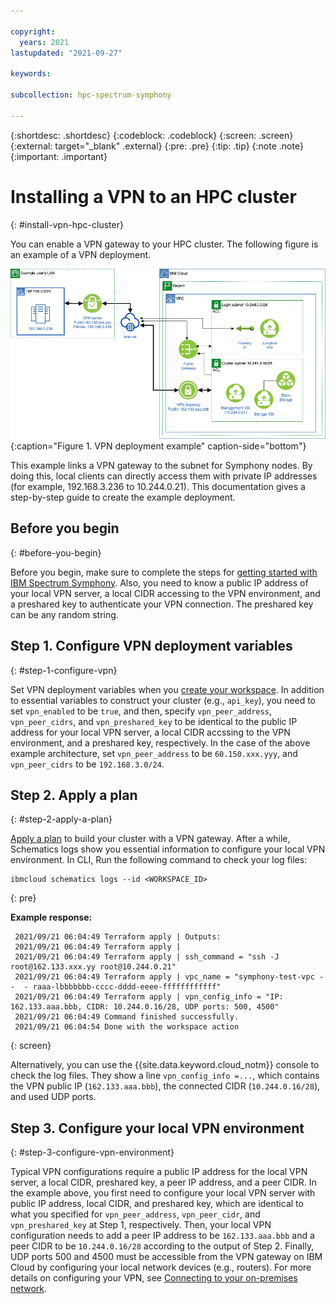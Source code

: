 ```yaml
---

copyright:
  years: 2021
lastupdated: "2021-09-27"

keywords: 

subcollection: hpc-spectrum-symphony

---
```


{:shortdesc: .shortdesc}
{:codeblock: .codeblock}
{:screen: .screen}
{:external: target="_blank" .external}
{:pre: .pre}
{:tip: .tip}
{:note .note}
{:important: .important}

# Installing a VPN to an HPC cluster
{: #install-vpn-hpc-cluster}

You can enable a VPN gateway to your HPC cluster. The following figure is an example of a VPN deployment.

![Architecture diagram for VPN deployment](images/hpcc_vpn.png){:caption="Figure 1. VPN deployment example" caption-side="bottom"}

This example links a VPN gateway to the subnet for Symphony nodes. By doing this, local clients can directly access them with private IP addresses (for example, 192.168.3.236 to 10.244.0.21). This documentation gives a step-by-step guide to create the example deployment.

## Before you begin
{: #before-you-begin}

Before you begin, make sure to complete the steps for [getting started with IBM Spectrum Symphony](/docs/hpc-spectrum-symphony?topic=hpc-spectrum-symphony-getting-started-tutorial). Also, you need to know a public IP address of your local VPN server, a local CIDR accessing to the VPN environment, and a preshared key to authenticate your VPN connection. The preshared key can be any random string.

## Step 1. Configure VPN deployment variables
{: #step-1-configure-vpn}

Set VPN deployment variables when you [create your workspace](/docs/hpc-spectrum-symphony?topic=hpc-spectrum-symphony-creating-workspace). In addition to essential variables to construct your cluster (e.g., `api_key`),  you need to set `vpn_enabled` to be `true`, and then, specify `vpn_peer_address`, `vpn_peer_cidrs`, and `vpn_preshared_key` to be identical to the public IP address for your local VPN server, a local CIDR accssing to the VPN environment, and a preshared key, respectively. In the case of the above example architecture, set `vpn_peer_address` to be `60.150.xxx.yyy`, and `vpn_peer_cidrs` to be `192.168.3.0/24`.

## Step 2. Apply a plan
{: #step-2-apply-a-plan}

[Apply a plan](/docs/hpc-spectrum-symphony?topic=hpc-spectrum-symphony-applying-plan) to build your cluster with a VPN gateway. After a while, Schematics logs show you essential information to configure your local VPN environment. In CLI, Run the following command to check your log files:

```
ibmcloud schematics logs --id <WORKSPACE_ID>
```

{: pre}

**Example response:**
```
 2021/09/21 06:04:49 Terraform apply | Outputs:
 2021/09/21 06:04:49 Terraform apply | 
 2021/09/21 06:04:49 Terraform apply | ssh_command = "ssh -J root@162.133.xxx.yy root@10.244.0.21"
 2021/09/21 06:04:49 Terraform apply | vpc_name = "symphony-test-vpc --  - raaa-lbbbbbbb-cccc-dddd-eeee-ffffffffffff"
 2021/09/21 06:04:49 Terraform apply | vpn_config_info = "IP: 162.133.aaa.bbb, CIDR: 10.244.0.16/28, UDP ports: 500, 4500"
 2021/09/21 06:04:49 Command finished successfully.
 2021/09/21 06:04:54 Done with the workspace action
```

{: screen}

Alternatively, you can use the {{site.data.keyword.cloud_notm}} console to check the log files. They show a line `vpn_config_info =...`, which contains the VPN public IP (`162.133.aaa.bbb`), the connected CIDR (`10.244.0.16/28`), and used UDP ports.

## Step 3. Configure your local VPN environment
{: #step-3-configure-vpn-environment}

Typical VPN configurations require a public IP address for the local VPN server, a local CIDR, preshared key, a peer IP address, and a peer CIDR. In the example above, you first need to configure your local VPN server with public IP address, local CIDR, and preshared key, which are identical to what you specified for `vpn_peer_address`, `vpn_peer_cidr`, and `vpn_preshared_key` at Step 1, respectively. Then, your local VPN configuration needs to add a peer IP address to be `162.133.aaa.bbb` and a peer CIDR to be `10.244.0.16/28` according to the output of Step 2. Finally, UDP ports 500 and 4500 must be accessible from the VPN gateway on IBM Cloud by configuring your local network devices (e.g., routers). For more details on configuring your VPN, see [Connecting to your on-premises network](/docs/vpc?topic=vpc-vpn-onprem-example).

